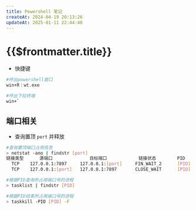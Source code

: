 ```yaml
---
title: Powershell 笔记
createAt: 2024-04-19 20:13:26
updateAt: 2025-01-11 22:44:40
---
```

# {{$frontmatter.title}}

- 快捷键
```sh
#呼出powershell窗口
win+R：wt.exe

#呼出下拉终端
win+`
```
## 端口相关
- 查询置顶 `port` 并释放
```sh
#查询置顶端口占用信息
> netstat -ano | findstr [port] 
链接类型      源端口              目标端口            链接状态        PID
  TCP    127.0.0.1:7897     127.0.0.1:[port]     FIN_WAIT_2      [PID]
  TCP    127.0.0.1:[port]   127.0.0.1:7897       CLOSE_WAIT      [PID]

#根据PID查询所占用端口号的进程
> tasklist | findstr [PID]

#根据PID结束所占用端口号的进程
> taskkill -PID [PID] -F
```